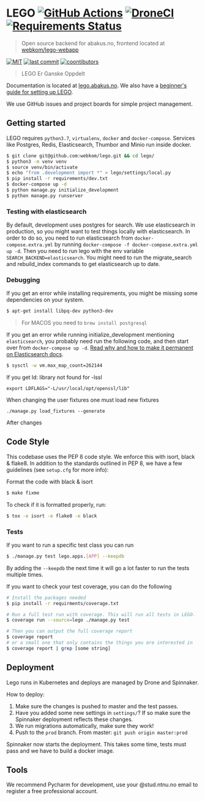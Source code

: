 # LEGO [![GitHub Actions](https://img.shields.io/endpoint.svg?url=https%3A%2F%2Factions-badge.atrox.dev%2Fwebkom%2Flego%2Fbadge%3Fref%3Dmaster&style=popout)](https://actions-badge.atrox.dev/webkom/lego/goto?ref=master) [![DroneCI](https://ci.abakus.no/api/badges/webkom/lego/status.svg?branch=master)](https://ci.abakus.no/webkom/lego) [![Requirements Status](https://requires.io/github/webkom/lego/requirements.svg?branch=master)](https://requires.io/github/webkom/lego/requirements/?branch=master)

> Open source backend for abakus.no, frontend located at [webkom/lego-webapp](https://github.com/webkom/lego-webapp)

[![MIT](https://badgen.net/badge/license/MIT/blue)](https://en.wikipedia.org/wiki/MIT_License) [![last commit](https://badgen.net/github/last-commit/webkom/lego/)](https://github.com/webkom/lego/commits/master) [![coontibutors](https://badgen.net/github/contributors/webkom/lego)](https://github.com/webkom/lego/graphs/contributors)

> LEGO Er Ganske Oppdelt

Documentation is located at [lego.abakus.no](https://lego.abakus.no). We also have a [beginner's guide for setting up LEGO](https://github.com/webkom/lego/wiki/Noob-Guide).

We use GitHub issues and project boards for simple project management.

## Getting started

LEGO requires `python3.7`, `virtualenv`, `docker` and `docker-compose`. Services like Postgres, Redis,
Elasticsearch, Thumbor and Minio run inside docker.

```bash
$ git clone git@github.com:webkom/lego.git && cd lego/
$ python3 -m venv venv
$ source venv/bin/activate
$ echo "from .development import *" > lego/settings/local.py
$ pip install -r requirements/dev.txt
$ docker-compose up -d
$ python manage.py initialize_development
$ python manage.py runserver
```

### Testing with elasticsearch

By default, development uses postgres for search. We use elasticsearch in production, so you might want to test things locally with elasticsearch. In order to do so, you need to run elasticsearch from `docker-compose.extra.yml` by running `docker-compose -f docker-compose.extra.yml up -d`. Then you need to run lego with the env variable `SEARCH_BACKEND=elasticsearch`. You might need to run the migrate_search and rebuild_index commands to get elasticsearch up to date.

### Debugging

If you get an error while installing requirements, you might be missing some dependencies on your system.

```bash
$ apt-get install libpq-dev python3-dev
```

> For MACOS you need to `brew install postgresql`

If you get an error while running initialize_development mentioning `elasticsearch`, you probably need run the following code, and then start over from `docker-compose up -d`. [Read why and how to make it permanent on Elasticsearch docs](https://www.elastic.co/guide/en/elasticsearch/reference/current/vm-max-map-count.html).

```bash
$ sysctl -w vm.max_map_count=262144
```

If you get ld: library not found for -lssl

```
export LDFLAGS="-L/usr/local/opt/openssl/lib"
```

When changing the user fixtures one must load new fixtures

```
./manage.py load_fixtures --generate
```

After changes

## Code Style

This codebase uses the PEP 8 code style. We enforce this with isort, black & flake8.
In addition to the standards outlined in PEP 8, we have a few guidelines
(see `setup.cfg` for more info):

Format the code with black & isort

```bash
$ make fixme
```

To check if it is formatted properly, run:

```bash
$ tox -e isort -e flake8 -e black
```

### Tests

If you want to run a specific test class you can run

```bash
$ ./manage.py test lego.apps.[APP] --keepdb
```

By adding the `--keepdb` the next time it will go a lot faster to run the tests multiple times.

If you want to check your test coverage, you can do the following

```bash
# Install the packages needed
$ pip install -r requirments/coverage.txt

# Run a full test run with coverage. This will run all tests in LEGO.
$ coverage run --source=lego ./manage.py test

# Then you can output the full coverage report
$ coverage report
# or a small one that only contains the things you are interested in
$ coverage report | grep [some string]
```

## Deployment

Lego runs in Kubernetes and deploys are managed by Drone and Spinnaker.

How to deploy:

1.  Make sure the changes is pushed to master and the test passes.
2.  Have you added some new settings in `settings/`? If so make sure the Spinnaker deployment reflects these changes.
3.  We run migrations automatically, make sure they work!
4.  Push to the `prod` branch. From master: `git push origin master:prod`

Spinnaker now starts the deployment. This takes some time, tests must pass and we have to build a
docker image.

## Tools

We recommend Pycharm for development, use your @stud.ntnu.no email to register a free professional
account.
